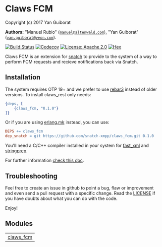 

# Claws FCM #

Copyright (c) 2017 Yan Guiborat

__Authors:__ "Manuel Rubio" ([`manuel@altenwald.com`](mailto:manuel@altenwald.com)), "Yan Guiborat" ([`yan.guiborat@veon.com`](mailto:yan.guiborat@veon.com)).

[![Build Status](https://img.shields.io/travis/snatch-xmpp/claws_fcm/master.svg)](https://travis-ci.org/snatch-xmpp/claws_fcm)
[![Codecov](https://img.shields.io/codecov/c/github/snatch-xmpp/claws_fcm.svg)](https://codecov.io/gh/snatch-xmpp/claws_fcm)
[![License: Apache 2.0](https://img.shields.io/github/license/snatch-xmpp/claws_fcm.svg)](https://raw.githubusercontent.com/snatch-xmpp/claws_fcm/master/LICENSE)
[![Hex](https://img.shields.io/hexpm/v/claws_fcm.svg)](https://hex.pm/packages/claws_fcm)

Claws FCM is an extension for [snatch](https://github.com/snatch-xmpp/snatch) to provide to the system of a way to perform FCM requests and recieve notifications back via Snatch.

Installation
------------

The system requires OTP 19+ and we prefer to use [rebar3](http://www.rebar3.org) instead of older versions. To install claws_rest only needs:

```erlang
{deps, [
    {claws_fcm, "0.1.0"}
]}
```

Or if you are using [erlang.mk](https://erlang.mk) instead, you can use:

```Makefile
DEPS += claws_fcm
dep_snatch = git https://github.com/snatch-xmpp/claws_fcm.git 0.1.0
```

You'll need a C/C++ compiler installed in your system for [fast_xml](https://github.com/processone/fast_xml) and [stringprep](https://github.com/processone/stringprep).

For further information [check this doc](doc/how-to/claws_fcm.md).

Troubleshooting
---------------

Feel free to create an issue in github to point a bug, flaw or improvement and even send a pull request with a specific change. Read the [LICENSE](LICENSE) if you have doubts about what you can do with the code.

Enjoy!


## Modules ##


<table width="100%" border="0" summary="list of modules">
<tr><td><a href="claws_fcm.md" class="module">claws_fcm</a></td></tr></table>

